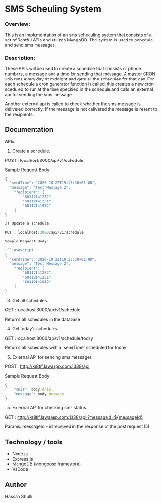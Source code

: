 # SMS Scheuling System

### Overview:
This is an implementation of an sms scheduling system that consists of a set of Restful APIs and utilizes MongoDB. The system is used to schedule and send sms messages.

### Description:
These APIs will be used to create a schedule that consists of phone numbers, a message and a time for sending that message.
A master CRON Job runs every day at midnight and gets all the schedules for that day. For each schedule a cron generator function is called, this creates a new cron sceduled to run at the time specified in the schedule and calls an external api for sending the sms message.

Another external api is called to check whether the sms message is delivered correctly. If the message is not delivered the message is resent to the recipients.

## Documentation
APIs: 

1) Create a schedule.

POST : localhost:3000/api/v1/schedule

Sample Request Body:

```javascript
{
  "sendTime": "2020-10-22T19:20:30+01:00",
  "message": "Test Message 2",
    "recipient": [
        "60112141232",
        "60112141231",
        "60112141932"
    ]
}

2) Update a schedule.

PUT : localhost:3000/api/v1/schedule

Sample Request Body:

```javascript
{
  "sendTime": "2020-10-22T19:20:30+01:00",
  "message": "Test Message 2",
    "recipient": [
        "60112141232",
        "60112141231",
        "60112141932"
    ]
}
```

3) Get all schedules.

GET : localhost:3000/api/v1/schedule

Returns all schedules in the database

4) Get today's schedules.

GET : localhost:3000/api/v1/schedule/today 

Returns all schedules with a 'sendTime' scheduled for today

5) External API for sending sms messages

POST : http://kr8tif.lawaapp.com:1338/api

Sample Request Body:

```javascript
{
    "dnis": body.dnis,
    "message": body.message
}
```

5) External API for checking sms status

GET : http://kr8tif.lawaapp.com:1338/apii?messageId=${messageId}

Params: messageId - id received in the response of the post request (5) 



## Technology / tools
- Node.js
- Express.js
- MongoDB (Mongoose framework)
- VsCode


## Author
Hassan Shulli